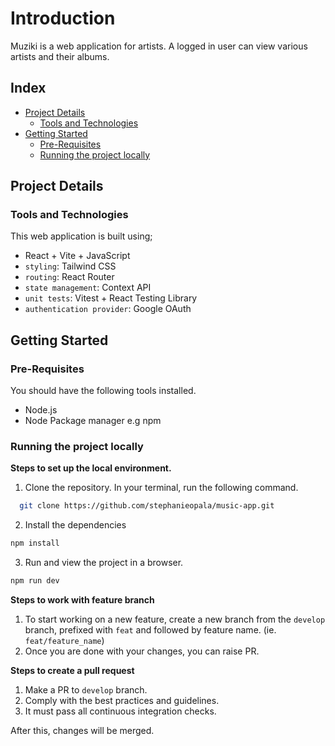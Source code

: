 # Introduction
Muziki is a web application for artists. A logged in user can view various artists and their albums.

## Index

- [Project Details](#project-details)
  - [Tools and Technologies](#tools-and-technologies)
- [Getting Started](#getting-started)
  - [Pre-Requisites](#pre-requisites)
  - [Running the project locally](#running-the-project-locally)

## Project Details
### Tools and Technologies
This web application is built using;
- React + Vite + JavaScript
- `styling`: Tailwind CSS
- `routing`: React Router
- `state management`: Context API
- `unit tests`: Vitest + React Testing Library
- `authentication provider`: Google OAuth

##  Getting Started
### Pre-Requisites
You should have the following tools installed.
- Node.js
- Node Package manager e.g npm

### Running the project locally
**Steps to set up the local environment.**
1. Clone the repository. In your terminal, run the following command.
```bash
  git clone https://github.com/stephanieopala/music-app.git
```

2. Install the dependencies
```bash
npm install
```

3. Run and view the project in a browser.
```bash
npm run dev
```

**Steps to work with feature branch**

1. To start working on a new feature, create a new branch from the `develop` branch, prefixed with `feat` and followed by feature name. (ie. `feat/feature_name`)
2. Once you are done with your changes, you can raise PR.

**Steps to create a pull request**

1. Make a PR to `develop` branch.
2. Comply with the best practices and guidelines.
3. It must pass all continuous integration checks.

After this, changes will be merged.


